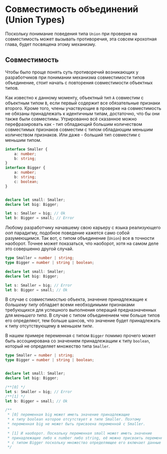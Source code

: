 # Совместимость объединений (Union Types)

Поскольку понимание поведения типа `Union` при проверке на совместимость может вызывать противоречия, эта совсем крохотная глава, будет посвящена этому механизму.


## Совместимость

Чтобы было проще понять суть противоречий возникающих у разработчиков при понимании механизма совместимости типов объединение, стоит начать с повторения совместимости объектных типов.

Как известно к данному моменту, объектный тип `A` совместим с объектным типом `B`, если первый содержит все обязательные признаки второго. Кроме того, члены участвующие в проверке на совместимость не обязаны принадлежать к идентичным типам, достаточно, что бы они также были совместимы. Утрированно всё сказанное можно перефразировать как - тип обладающий большим количеством совместимых признаков совместим с типом обладающим меньшим количеством признаков. Или даже - больший тип совместим с меньшим типом.

`````ts
interface Smaller {
    a: number;
    b: string;
}
interface Bigger {
    a: number;
    b: string;
    c: boolean;
}


declare let small: Smaller;
declare let big: Bigger;

let s: Smaller = big; // Ok
let b: Bigger = small; // Error
`````

Любому разработчику начавшему свою карьеру с языка реализующего _ооп_ парадигму, подобное поведение кажется само собой разумеющимся. Так вот, с типом объединение (`Union`) все в точности наоборот. Точнее может показаться, что наоборот, хотя на самом деле это совершенно другой случай.

`````ts
type Smaller = number | string;
type Bigger = number | string | boolean;

declare let small: Smaller;
declare let big: Bigger;

let s: Smaller = big; // Error
let b: Bigger = small; // Ok
`````

В случае с совместимостью объекта, значение принадлежащие к _большему типу_ обладает всеми необходимыми признаками требующихся для успешного выполнения операций предназначенных для _меньшего типа_. В случае с типом объединением чем больше типов его определяют, тем больше шансов, что значение будет принадлежать к типу отсутствующему в _меньшем типе_.

В нашем примере переменная с типом `Bigger` помимо прочего может быть ассоциирована со значением принадлежащим к типу `boolean`, который не определяет множество типа `Smaller`.

`````ts
type Smaller = number | string;
type Bigger = number | string | boolean;


declare let small: Smaller;
declare let big: Bigger;

/**[0] */
let s: Smaller = big; // Error
/**[1] */
let b: Bigger = small; // Ok

/**
 * [0] переменная big может иметь значение принадлежащие
 * к типу boolean которое отсутствует в типе Smaller. Поэтому
 * переменная big не может быть присвоена переменной с Smaller.
 * 
 * [1] И наоборот. Поскольку переменная small может иметь значение
 * принадлежащие либо к number либо string, её можно присвоить переменной
 * с типом Bigger поскольку множество определяющее его включает данные типы.
 */
 `````
